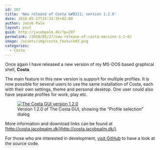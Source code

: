 ```yaml
---
id: 207
title: 'New release of Costa &#8211; version 1.2.0'
date: 2018-05-27T15:33:35+02:00
author: Jacob Palm
layout: post
guid: http://jacobpalm.dk/?p=207
permalink: /2018/05/27/new-release-of-costa-version-1-2-0/
image: /assets/img/costa_featured3.png
categories:
  - Costa
---
```

Once again I have released a new version of my MS-DOS based graphical shell, **Costa**.

The main feature in this new version is support for multiple profiles. It is now possible for several users to use the same installation of Costa, each with their own settings, theme and personal desktop. One user could also have separate profiles for work, play etc.

<!--more-->

<div class="wp-block-image">
  <figure class="aligncenter"><a href="http://jacobpalm.dk/wp-content/uploads/2018/05/120.png" rel="noopener noreferrer"><img src="http://jacobpalm.dk/wp-content/uploads/2018/05/120.png" alt="The Costa GUI version 1.2.0" class="wp-image-208" srcset="https://jacobpalm.dk/wp-content/uploads/2018/05/120.png 640w, https://jacobpalm.dk/wp-content/uploads/2018/05/120-300x225.png 300w" sizes="(max-width: 640px) 100vw, 640px" /></a><figcaption>Version 1.2.0 of The Costa GUI, showing the &#8220;Profile selection&#8221; dialog</figcaption></figure>
</div>

More information and download links can be found at [http://costa.jacobpalm.dk](http://costa.jacobpalm.dk/).

For those who are interested in development, <a rel="noopener noreferrer" href="https://github.com/jacobpalm/costa" target="_blank">visit GitHub</a> to have a look at the source code.